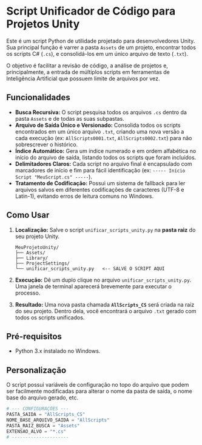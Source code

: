 # Script Unificador de Código para Projetos Unity

Este é um script Python de utilidade projetado para desenvolvedores Unity. Sua principal função é varrer a pasta `Assets` de um projeto, encontrar todos os scripts C# (`.cs`), e consolidá-los em um único arquivo de texto (`.txt`).

O objetivo é facilitar a revisão de código, a análise de projetos e, principalmente, a entrada de múltiplos scripts em ferramentas de Inteligência Artificial que possuem limite de arquivos por vez.

## Funcionalidades

* **Busca Recursiva:** O script pesquisa todos os arquivos `.cs` dentro da pasta `Assets` e de todas as suas subpastas.
* **Arquivo de Saída Único e Versionado:** Consolida todos os scripts encontrados em um único arquivo `.txt`, criando uma nova versão a cada execução (ex: `AllScripts0001.txt`, `AllScripts0002.txt`) para não sobrescrever o histórico.
* **Índice Automático:** Gera um índice numerado e em ordem alfabética no início do arquivo de saída, listando todos os scripts que foram incluídos.
* **Delimitadores Claros:** Cada script no arquivo final é encapsulado com marcadores de início e fim para fácil identificação (ex: `----- Início Script "MeuScript.cs" -----`).
* **Tratamento de Codificação:** Possui um sistema de fallback para ler arquivos salvos em diferentes codificações de caracteres (UTF-8 e Latin-1), evitando erros de leitura comuns no Windows.

## Como Usar

1.  **Localização:** Salve o script `unificar_scripts_unity.py` na **pasta raiz** do seu projeto Unity.

    ```
    MeuProjetoUnity/
    ├── Assets/
    ├── Library/
    ├── ProjectSettings/
    └── unificar_scripts_unity.py   <-- SALVE O SCRIPT AQUI
    ```

2.  **Execução:** Dê um duplo clique no arquivo `unificar_scripts_unity.py`. Uma janela de terminal aparecerá brevemente para executar o processo.

3.  **Resultado:** Uma nova pasta chamada **`AllScripts_CS`** será criada na raiz do seu projeto. Dentro dela, você encontrará o arquivo `.txt` gerado com todos os scripts unificados.

## Pré-requisitos

* Python 3.x instalado no Windows.

## Personalização

O script possui variáveis de configuração no topo do arquivo que podem ser facilmente modificadas para alterar o nome da pasta de saída, o nome base do arquivo gerado, etc.

```python
# --- CONFIGURAÇÕES ---
PASTA_SAIDA = "AllScripts_CS"
NOME_BASE_ARQUIVO_SAIDA = "AllScripts"
PASTA_RAIZ_BUSCA = "Assets"
EXTENSAO_ALVO = "*.cs"
# ---------------------

